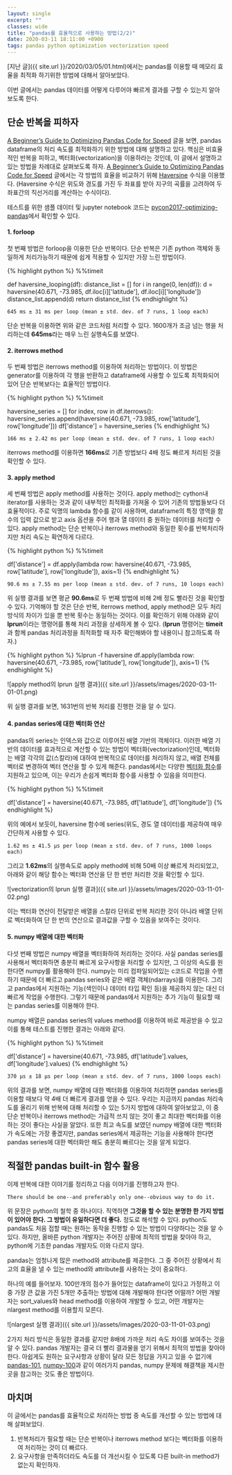 ```yaml
---
layout: single
excerpt: ""
classes: wide
title: "pandas를 효율적으로 사용하는 방법(2/2)"
date: 2020-03-11 18:11:00 +0900
tags: pandas python optimization vectorization speed
---
```


[지난 글]({{ site.url }}/2020/03/05/01.html)에서는 pandas를 이용할 때 메모리 효율을 최적화 하기위한 방법에 대해서 알아보았다.

이번 글에서는 pandas 데이터를 어떻게 다루어야 빠르게 결과를 구할 수 있는지 알아보도록 한다.

## 단순 반복을 피하자

[A Beginner’s Guide to Optimizing Pandas Code for Speed] 글을 보면, pandas dataframe의 처리 속도를 최적화하기 위한 방법에 대해 설명하고 있다. 핵심은 비효율적인 반복을 피하고, 벡터화(vectorization)을 이용하라는 것인데, 이 글에서 설명하고 있는 방법을 차례대로 살펴보도록 하자. [A Beginner’s Guide to Optimizing Pandas Code for Speed] 글에서는 각 방법의 효율을 비교하기 위해 [Haversine] 수식을 이용했다. (Haversine 수식은 위도와 경도를 가진 두 좌표를 받아 지구의 곡률을 고려하여 두 좌표간의 직선거리를 계산하는 수식이다).

테스트를 위한 샘플 데이터 및 jupyter notebook 코드는 [pycon2017-optimizing-pandas]에서 확인할 수 있다.

#### 1. forloop

첫 번째 방법은 forloop을 이용한 단순 반복이다. 단순 반복은 기존 python 객체와 동일하게 처리가능하기 때문에 쉽게 적용할 수 있지만 가장 느린 방법이다.

{% highlight python %}
%%timeit

def haversine_looping(df):
    distance_list = []
    for i in range(0, len(df)):
        d = haversine(40.671, -73.985, df.iloc[i]['latitude'], df.iloc[i]['longitude'])
        distance_list.append(d)
    return distance_list
{% endhighlight %}

```
645 ms ± 31 ms per loop (mean ± std. dev. of 7 runs, 1 loop each)
```

단순 반복을 이용하면 위와 같은 코드처럼 처리할 수 있다. 1600개가 조금 넘는 행을 처리하는데 <b>645ms</b>라는 매우 느린 실행속도를 보였다.

#### 2. iterrows method

두 번째 방법은 iterrows method를 이용하여 처리하는 방법이다. 이 방법은 generator를 이용하여 각 행을 반환하고 dataframe에 사용할 수 있도록 최적화되어 있어 단순 반복보다는 효율적인 방법이다.

{% highlight python %}
%%timeit

haversine_series = []
for index, row in df.iterrows():
    haversine_series.append(haversine(40.671, -73.985, row['latitude'], row['longitude']))
df['distance'] = haversine_series
{% endhighlight %}

```
166 ms ± 2.42 ms per loop (mean ± std. dev. of 7 runs, 1 loop each)
```

iterrows method를 이용하면 <b>166ms</b>로 기존 방법보다 4배 정도 빠르게 처리된 것을 확인할 수 있다.

#### 3. apply method

세 번째 방법은 apply method를 사용하는 것이다. apply method는 cython내 iterator를 사용하는 것과 같이 내부적인 최적화를 가져올 수 있어 기존의 방법들보다 더 효율적이다. 주로 익명의 lambda 함수를 같이 사용하며, dataframe의 특정 영역을 함수의 입력 값으로 받고 axis 옵션을 주어 행과 열 데이터 중 원하는 데이터를 처리할 수 있다. apply method는 단순 반복이나 iterrows method와 동일한 횟수를 반복처리하지만 처리 속도는 확연하게 다르다.

{% highlight python %}
%%timeit

df['distance'] = df.apply(lambda row: haversine(40.671, -73.985, row['latitude'], row['longitude']), axis=1)
{% endhighlight %}

```
90.6 ms ± 7.55 ms per loop (mean ± std. dev. of 7 runs, 10 loops each)
```

위 실행 결과를 보면 평균 <b>90.6ms</b>로 두 번째 방법에 비해 2배 정도 빨라진 것을 확인할 수 있다. 기억해야 할 것은 단순 반복, iterrows method, apply method은 모두 처리 방식의 차이가 있을 뿐 반복 횟수는 동일하는 것이다. 이를 확인하기 위해 아래와 같이 <b>lprun</b>이라는 명령어를 통해 처리 과정을 상세하게 볼 수 있다. (<b>lprun</b> 명령어는 <b>timeit</b>과 함께 pandas 처리과정을 최적화할 때 자주 확인해봐야 할 내용이니 참고하도록 하자.)

{% highlight python %}
%lprun -f haversine df.apply(lambda row: haversine(40.671, -73.985, row['latitude'], row['longitude']), axis=1)
{% endhighlight %}

![apply method의 lprun 실행 결과]({{ site.url }}/assets/images/2020-03-11-01-01.png)

위 실행 결과를 보면, 1631번의 반복 처리를 진행한 것을 알 수 있다.

#### 4. pandas series에 대한 벡터화 연산

pandas의 series는 인덱스와 값으로 이루어진 배열 기반의 객체이다. 이러한 배열 기반의 데이터를 효과적으로 계산할 수 있는 방법이 벡터화(vectorization)인데, 벡터화는 배열 각각의 값(스칼라)에 대하여 반복적으로 데이터를 처리하지 않고, 배열 전체를 벡터로 변경하여 벡터 연산을 할 수 있게 해준다. pandas에서는 다양한 [벡터화 함수]를 지원하고 있으며, 이는 우리가 손쉽게 벡터화 함수를 사용할 수 있음을 의미한다.

{% highlight python %}
%%timeit

df['distance'] = haversine(40.671, -73.985, df['latitude'], df['longitude'])
{% endhighlight %}

위의 예에서 보듯이, haversine 함수에 series(위도, 경도 열 데이터)를 제공하여 매우 간단하게 사용할 수 있다.

```
1.62 ms ± 41.5 µs per loop (mean ± std. dev. of 7 runs, 1000 loops each)
```

그리고 <b>1.62ms</b>의 실행속도로 apply method에 비해 50배 이상 빠르게 처리되었고, 아래와 같이 해당 함수는 벡터화 연산을 단 한 번만 처리한 것을 확인할 수 있다.

![vectorization의 lprun 실행 결과]({{ site.url }}/assets/images/2020-03-11-01-02.png)

이는 백터화 연산이 전달받은 배열을 스칼라 단위로 반복 처리한 것이 아니라 배열 단위로 벡터화하여 단 한 번의 연산으로 결과값을 구할 수 있음을 보여주는 것이다.

#### 5. numpy 배열에 대한 벡터화

다섯 번째 방법은 numpy 배열을 벡터화하여 처리하는 것이다. 사실 pandas series를 사용해서 벡터화하면 충분히 빠르게 요구사항을 처리할 수 있지만, 그 이상의 속도를 원한다면 numpy를 활용해야 한다. numpy는 미리 컴파일되어있는 c코드로 작업을 수행하기 때문에 더 빠르고 pandas series와 같은 배열 객체(ndarrays)를 이용한다. 그리고 pandas에서 지원하는 기능(색인이나 데이터 타입 확인 등)을 제공하지 않는 대신 더 빠르게 작업을 수행한다. 그렇기 때문에 pandas에서 지원하는 추가 기능이 필요할 때는 pandas series를 이용해야 한다.

numpy 배열은 pandas series의 values method를 이용하여 바로 제공받을 수 있고 이를 통해 테스트를 진행한 결과는 아래와 같다.

{% highlight python %}
%%timeit

df['distance'] = haversine(40.671, -73.985, df['latitude'].values, df['longitude'].values)
{% endhighlight %}

```
370 µs ± 18 µs per loop (mean ± std. dev. of 7 runs, 1000 loops each)
```

위의 결과를 보면, numpy 배열에 대한 벡터화를 이용하여 처리하면 pandas series를 이용할 때보다 약 4배 더 빠르게 결과를 얻을 수 있다. 우리는 지금까지 pandas 처리속도를 올리기 위해 반복에 대해 처리할 수 있는 5가지 방법에 대하여 알아보았고, 이 중 단순 반복이나 iterrows method는 가급적 쓰지 않는 것이 좋고 최대한 벡터화를 이용하는 것이 좋다는 사실을 알았다. 또한 최고 속도를 보였던 numpy 배열에 대한 백터화가 속도에는 가장 좋겠지만, pandas series에서 제공하는 기능을 사용해야 한다면 pandas series에 대한 벡터화만 해도 충분히 빠르다는 것을 알게 되었다.

## 적절한 pandas built-in 함수 활용

이제 반복에 대한 이야기를 정리하고 다음 이야기를 진행하고자 한다.

```
There should be one--and preferably only one--obvious way to do it. 
```

위 문장은 python의 철학 중 하나이다. 직역하면 <b>그것을 할 수 있는 분명한 한 가지 방법이 있어야 한다. 그 방법이 유일하다면 더 좋다.</b> 정도로 해석할 수 있다. python도 pandas도 처음 접할 때는 원하는 동작을 진행할 수 있는 방법이 다양하다는 것을 알 수 있다. 하지만, 올바른 python 개발자는 주어진 상황에 최적의 방법을 찾아야 하고, python에 기초한 pandas 개발자도 이와 다르지 않다.

pandas는 엄청나게 많은 method와 attribute를 제공한다. 그 중 주어진 상황에서 최고의 효율을 낼 수 있는 method와 attribute를 사용하는 것이 중요하다.

하나의 예를 들어보자. 100만개의 점수가 들어있는 dataframe이 있다고 가정하고 이 중 가장 큰 값을 가진 5개만 추출하는 방법에 대해 개발해야 한다면 어떨까? 어떤 개발자는 sort_values와 head method를 이용하여 개발할 수 있고, 어떤 개발자는 nlargest method를 이용할지 모른다.

![nlargest 실행 결과]({{ site.url }}/assets/images/2020-03-11-01-03.png)

2가지 처리 방식은 동일한 결과를 같지만 8배에 가까운 처리 속도 차이를 보여주는 것을 알 수 있다. pandas 개발자는 결국 더 빨리 결과물을 얻기 위해서 최적의 방법을 찾아야한다. 아쉽게도 원하는 요구사항과 상황이 달라 모든 정답을 가지고 있을 수 없기에 [pandas-101], [numpy-100]과 같이 여러가지 pandas, numpy 문제에 해결책을 제시한 곳을 참고하는 것도 좋은 방법이다.

## 마치며

이 글에서는 pandas를 효율적으로 처리하는 방법 중 속도를 개선할 수 있는 방법에 대해 살펴보았다.

1. 반복처리가 필요할 때는 단순 반복이나 iterrows method 보다는 벡터화를 이용하여 처리하는 것이 더 빠르다.
1. 요구사항을 만족하더라도 속도를 더 개선시킬 수 있도록 다른 built-in method가 없는지 확인하자.

[A Beginner’s Guide to Optimizing Pandas Code for Speed]: https://engineering.upside.com/a-beginners-guide-to-optimizing-pandas-code-for-speed-c09ef2c6a4d6
[Haversine]: https://en.wikipedia.org/wiki/Haversine_formula
[pycon2017-optimizing-pandas]: https://github.com/s-heisler/pycon2017-optimizing-pandas
[벡터화 함수]: https://pandas.pydata.org/pandas-docs/stable/index.html
[pandas-101]: https://www.machinelearningplus.com/python/101-pandas-exercises-python/
[numpy-100]: https://github.com/rougier/numpy-100
